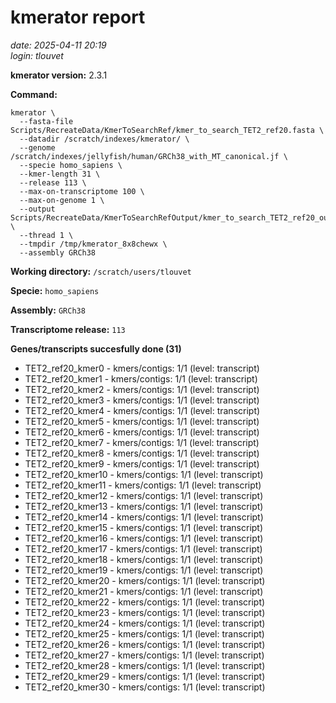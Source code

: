 # kmerator report
*date: 2025-04-11 20:19*  
*login: tlouvet*

**kmerator version:** 2.3.1

**Command:**

```
kmerator \
  --fasta-file Scripts/RecreateData/KmerToSearchRef/kmer_to_search_TET2_ref20.fasta \
  --datadir /scratch/indexes/kmerator/ \
  --genome /scratch/indexes/jellyfish/human/GRCh38_with_MT_canonical.jf \
  --specie homo_sapiens \
  --kmer-length 31 \
  --release 113 \
  --max-on-transcriptome 100 \
  --max-on-genome 1 \
  --output Scripts/RecreateData/KmerToSearchRefOutput/kmer_to_search_TET2_ref20_output \
  --thread 1 \
  --tmpdir /tmp/kmerator_8x8chewx \
  --assembly GRCh38
```

**Working directory:** `/scratch/users/tlouvet`

**Specie:** `homo_sapiens`

**Assembly:** `GRCh38`

**Transcriptome release:** `113`

**Genes/transcripts succesfully done (31)**

- TET2_ref20_kmer0 - kmers/contigs: 1/1 (level: transcript)
- TET2_ref20_kmer1 - kmers/contigs: 1/1 (level: transcript)
- TET2_ref20_kmer2 - kmers/contigs: 1/1 (level: transcript)
- TET2_ref20_kmer3 - kmers/contigs: 1/1 (level: transcript)
- TET2_ref20_kmer4 - kmers/contigs: 1/1 (level: transcript)
- TET2_ref20_kmer5 - kmers/contigs: 1/1 (level: transcript)
- TET2_ref20_kmer6 - kmers/contigs: 1/1 (level: transcript)
- TET2_ref20_kmer7 - kmers/contigs: 1/1 (level: transcript)
- TET2_ref20_kmer8 - kmers/contigs: 1/1 (level: transcript)
- TET2_ref20_kmer9 - kmers/contigs: 1/1 (level: transcript)
- TET2_ref20_kmer10 - kmers/contigs: 1/1 (level: transcript)
- TET2_ref20_kmer11 - kmers/contigs: 1/1 (level: transcript)
- TET2_ref20_kmer12 - kmers/contigs: 1/1 (level: transcript)
- TET2_ref20_kmer13 - kmers/contigs: 1/1 (level: transcript)
- TET2_ref20_kmer14 - kmers/contigs: 1/1 (level: transcript)
- TET2_ref20_kmer15 - kmers/contigs: 1/1 (level: transcript)
- TET2_ref20_kmer16 - kmers/contigs: 1/1 (level: transcript)
- TET2_ref20_kmer17 - kmers/contigs: 1/1 (level: transcript)
- TET2_ref20_kmer18 - kmers/contigs: 1/1 (level: transcript)
- TET2_ref20_kmer19 - kmers/contigs: 1/1 (level: transcript)
- TET2_ref20_kmer20 - kmers/contigs: 1/1 (level: transcript)
- TET2_ref20_kmer21 - kmers/contigs: 1/1 (level: transcript)
- TET2_ref20_kmer22 - kmers/contigs: 1/1 (level: transcript)
- TET2_ref20_kmer23 - kmers/contigs: 1/1 (level: transcript)
- TET2_ref20_kmer24 - kmers/contigs: 1/1 (level: transcript)
- TET2_ref20_kmer25 - kmers/contigs: 1/1 (level: transcript)
- TET2_ref20_kmer26 - kmers/contigs: 1/1 (level: transcript)
- TET2_ref20_kmer27 - kmers/contigs: 1/1 (level: transcript)
- TET2_ref20_kmer28 - kmers/contigs: 1/1 (level: transcript)
- TET2_ref20_kmer29 - kmers/contigs: 1/1 (level: transcript)
- TET2_ref20_kmer30 - kmers/contigs: 1/1 (level: transcript)
